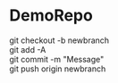 # DemoRepo

git checkout -b newbranch
<br>
git add -A 
<br>
git commit -m "Message" 
<br>
git push origin newbranch 
<br>
